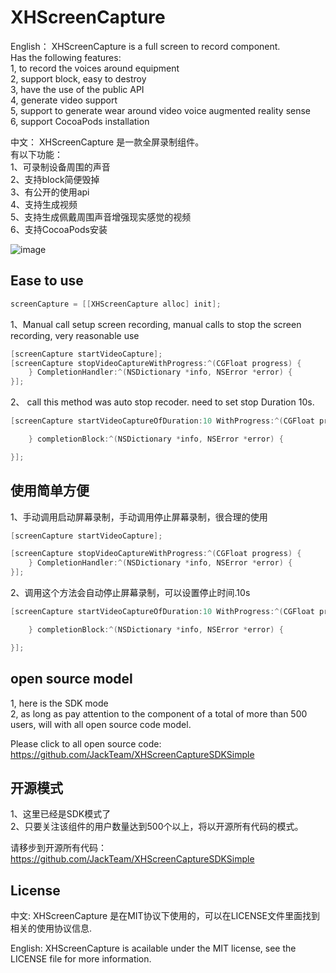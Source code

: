 XHScreenCapture
================

English：
XHScreenCapture is a full screen to record component.      
Has the following features:       
1, to record the voices around equipment       
2, support block, easy to destroy      
3, have the use of the public API        
4, generate video support       
5, support to generate wear around video voice augmented reality sense         
6, support CocoaPods installation     
       
中文：
XHScreenCapture 是一款全屏录制组件。    
有以下功能：     
1、可录制设备周围的声音     
2、支持block简便毁掉     
3、有公开的使用api     
4、支持生成视频      
5、支持生成佩戴周围声音增强现实感觉的视频     
6、支持CocoaPods安装     

![image](https://github.com/JackTeam/XHScreenCaptureSDKSimple/raw/master/Screenshots/XHScreenCaptureSDKSimple.gif)


## Ease to use
``` objective-c   
screenCapture = [[XHScreenCapture alloc] init];
```
1、Manual call setup screen recording, manual calls to stop the screen recording, very reasonable use     
``` objective-c   
[screenCapture startVideoCapture];   
[screenCapture stopVideoCaptureWithProgress:^(CGFloat progress) {
    } CompletionHandler:^(NSDictionary *info, NSError *error) {
}]; 
```    

2、 call this method was auto stop recoder.     need to set stop Duration 10s.
``` objective-c    
[screenCapture startVideoCaptureOfDuration:10 WithProgress:^(CGFloat progress) {

    } completionBlock:^(NSDictionary *info, NSError *error) {

}]; 
```


## 使用简单方便
1、手动调用启动屏幕录制，手动调用停止屏幕录制，很合理的使用
``` objective-c    
[screenCapture startVideoCapture];       
```
``` objective-c
[screenCapture stopVideoCaptureWithProgress:^(CGFloat progress) {
    } CompletionHandler:^(NSDictionary *info, NSError *error) {
}];
```

2、调用这个方法会自动停止屏幕录制，可以设置停止时间.10s
``` objective-c
[screenCapture startVideoCaptureOfDuration:10 WithProgress:^(CGFloat progress) {

    } completionBlock:^(NSDictionary *info, NSError *error) {

}];       
```     

## open source model
1, here is the SDK mode    
2, as long as pay attention to the component of a total of more than 500 users, will with all open source code model.   

Please click to all open source code: https://github.com/JackTeam/XHScreenCaptureSDKSimple


## 开源模式
1、这里已经是SDK模式了     
2、只要关注该组件的用户数量达到500个以上，将以开源所有代码的模式。    

请移步到开源所有代码：https://github.com/JackTeam/XHScreenCaptureSDKSimple   


## License

中文:      XHScreenCapture 是在MIT协议下使用的，可以在LICENSE文件里面找到相关的使用协议信息.

English:   XHScreenCapture is acailable under the MIT license, see the LICENSE file for more information.
